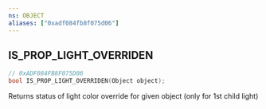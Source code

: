 ```yaml
---
ns: OBJECT
aliases: ["0xadf084fb8f075d06"]
---
```

## IS_PROP_LIGHT_OVERRIDEN

```c
// 0xADF084FB8F075D06
bool IS_PROP_LIGHT_OVERRIDEN(Object object);
```

Returns status of light color override for given object (only for 1st child light)

